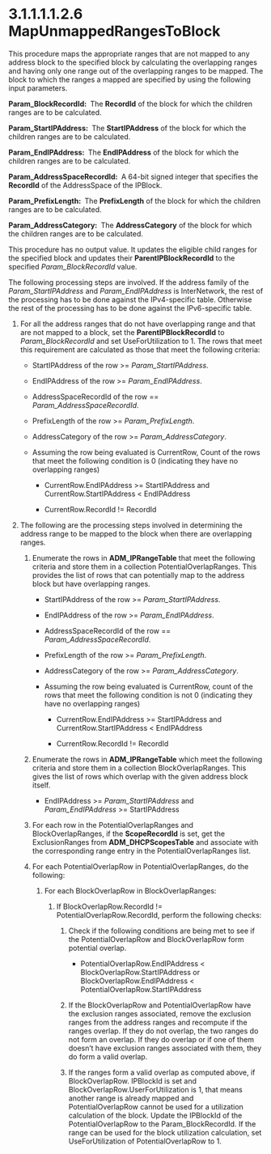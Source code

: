 <html dir="LTR" xmlns:mshelp="http://msdn.microsoft.com/mshelp" xmlns:ddue="http://ddue.schemas.microsoft.com/authoring/2003/5" xmlns:xlink="http://www.w3.org/1999/xlink" xmlns:tool="http://www.microsoft.com/tooltip">
 <body>
 <div id="header">
 <h1 class="heading">3.1.1.1.1.2.6 MapUnmappedRangesToBlock</h1>
 </div>
 <div id="mainSection">
 <div id="mainBody">
 <div id="allHistory" class="saveHistory"></div>
 <div id="sectionSection0" class="section" name="collapseableSection">
 

<p>This procedure maps the appropriate ranges that are not
mapped to any address block to the specified block by calculating the
overlapping ranges and having only one range out of the overlapping ranges to
be mapped. The block to which the ranges a mapped are specified by using the
following input parameters.</p>

<p><b>Param_BlockRecordId: </b> The <b>RecordId</b> of
the block for which the children ranges are to be calculated.</p>

<p><b>Param_StartIPAddress: </b> The <b>StartIPAddress</b>
of the block for which the children ranges are to be calculated.</p>

<p><b>Param_EndIPAddress: </b> The <b>EndIPAddress</b>
of the block for which the children ranges are to be calculated.</p>

<p><b>Param_AddressSpaceRecordId: </b> A 64-bit signed integer
that specifies the <b>RecordId</b> of the AddressSpace of the IPBlock.</p>

<p><b>Param_PrefixLength: </b> The <b>PrefixLength</b>
of the block for which the children ranges are to be calculated.</p>

<p><b>Param_AddressCategory: </b> The <b>AddressCategory</b>
of the block for which the children ranges are to be calculated.</p>

<p>This procedure has no output value. It updates the eligible
child ranges for the specified block and updates their <b>ParentIPBlockRecordId</b>
to the specified <i>Param_BlockRecordId</i> value.</p>

<p>The following processing steps are involved. If the address
family of the <i>Param_StartIPAddress</i> and <i>Param_EndIPAddress</i> is
InterNetwork, the rest of the processing has to be done against the
IPv4-specific table. Otherwise the rest of the processing has to be done
against the IPv6-specific table.</p>

<ol><li><p><span> </span>For all the
address ranges that do not have overlapping range and that are not mapped to a
block, set the <b>ParentIPBlockRecordId</b> to <i>Param_BlockRecordId</i> and
set UseForUtilization to 1. The rows that meet this requirement are calculated
as those that meet the following criteria:</p>

<ul><li><p><span><span> </span></span>StartIPAddress
of the row &gt;= <i>Param_StartIPAddress</i>.</p>

</li><li><p><span><span> </span></span>EndIPAddress
of the row &gt;= <i>Param_EndIPAddress</i>.</p>

</li><li><p><span><span> </span></span>AddressSpaceRecordId
of the row == <i>Param_AddressSpaceRecordId</i>.</p>

</li><li><p><span><span> </span></span>PrefixLength
of the row &gt;= <i>Param_PrefixLength</i>.</p>

</li><li><p><span><span> </span></span>AddressCategory
of the row &gt;= <i>Param_AddressCategory</i>.</p>

</li><li><p><span><span> </span></span>Assuming
the row being evaluated is CurrentRow, Count of the rows that meet the
following condition is 0 (indicating they have no overlapping ranges)</p>

<ul><li><p><span><span> 
</span></span>CurrentRow.EndIPAddress &gt;= StartIPAddress and
CurrentRow.StartIPAddress &lt; EndIPAddress</p>

</li><li><p><span><span> 
</span></span>CurrentRow.RecordId != RecordId</p>

</li></ul></li></ul></li><li><p><span> </span>The following
are the processing steps involved in determining the address range to be mapped
to the block when there are overlapping ranges.</p>

<ol><li><p><span> 
</span>Enumerate the rows in <b>ADM_IPRangeTable</b> that meet the following
criteria and store them in a collection PotentialOverlapRanges. This provides
the list of rows that can potentially map to the address block but have
overlapping ranges.</p>

<ul><li><p><span><span> 
</span></span>StartIPAddress of the row &gt;= <i>Param_StartIPAddress</i>.</p>

</li><li><p><span><span> 
</span></span>EndIPAddress of the row &gt;= <i>Param_EndIPAddress</i>.</p>

</li><li><p><span><span> 
</span></span>AddressSpaceRecordId of the row == <i>Param_AddressSpaceRecordId</i>.</p>

</li><li><p><span><span> 
</span></span>PrefixLength of the row &gt;= <i>Param_PrefixLength</i>.</p>

</li><li><p><span><span> 
</span></span>AddressCategory of the row &gt;= <i>Param_AddressCategory</i>.</p>

</li><li><p><span><span> 
</span></span>Assuming the row being evaluated is CurrentRow, count of the rows
that meet the following condition is not 0 (indicating they have no overlapping
ranges)</p>

<ul><li><p><span><span> 
</span></span>CurrentRow.EndIPAddress &gt;= StartIPAddress and
CurrentRow.StartIPAddress &lt; EndIPAddress</p>

</li><li><p><span><span> 
</span></span>CurrentRow.RecordId != RecordId</p>

</li></ul></li></ul></li><li><p><span> 
</span>Enumerate the rows in <b>ADM_IPRangeTable</b> which meet the following
criteria and store them in a collection BlockOverlapRanges. This gives the list
of rows which overlap with the given address block itself.</p>

<ul><li><p><span><span> 
</span></span>EndIPAddress &gt;= <i>Param_StartIPAddress</i> and <i>Param_EndIPAddress</i>
&gt;= StartIPAddress</p>

</li></ul></li><li><p><span> 
</span>For each row in the PotentialOverlapRanges and BlockOverlapRanges, if
the <b>ScopeRecordId</b> is set, get the ExclusionRanges from <b>ADM_DHCPScopesTable</b>
and associate with the corresponding range entry in the PotentialOverlapRanges
list.</p>

</li><li><p><span> 
</span>For each PotentialOverlapRow in PotentialOverlapRanges, do the
following:</p>

<ol><li><p><span> </span>For each
BlockOverlapRow in BlockOverlapRanges:</p>

<ol><li><p><span> </span>If
BlockOverlapRow.RecordId != PotentialOverlapRow.RecordId, perform the following
checks:</p>

<ol><li><p><span> </span>Check if the following
conditions are being met to see if the PotentialOverlapRow and BlockOverlapRow
form potential overlap.</p>

<ul><li><p><span><span> 
</span></span>PotentialOverlapRow.EndIPAddress &lt;
BlockOverlapRow.StartIPAddress or BlockOverlapRow.EndIPAddress &lt;
PotentialOverlapRow.StartIPAddress</p>

</li></ul></li><li><p><span> </span>If the BlockOverlapRow
and PotentialOverlapRow have the exclusion ranges associated, remove the
exclusion ranges from the address ranges and recompute if the ranges overlap.
If they do not overlap, the two ranges do not form an overlap. If they do
overlap or if one of them doesn’t have exclusion ranges associated with them,
they do form a valid overlap.</p>

</li><li><p><span> </span>If the ranges
form a valid overlap as computed above, if BlockOverlapRow. IPBlockId is set
and BlockOverlapRow.UserForUtilization is 1, that means another range is already
mapped and PotentialOverlapRow cannot be used for a utilization calculation of
the block. Update the IPBlockId of the PotentialOverlapRow to the
Param_BlockRecordId. If the range can be used for the block utilization
calculation, set UseForUtilization of PotentialOverlapRow to 1.</p>

</li></ol></li></ol></li></ol></li></ol></li></ol>
 </div>
 </div>
 </div>
 </body>
</html>